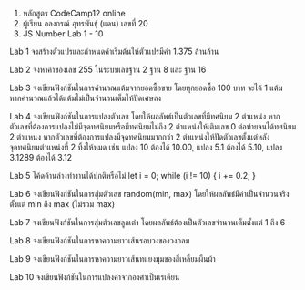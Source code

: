 1. หลักสูตร CodeCamp12 online
2. ผู้เรียน อลงกรณ์ อุทรพันธุ์ (แดน) เลขที่ 20
3. JS Number Lab 1 - 10

Lab 1
จงสร้างตัวแปรและกำหนดค่าเริ่มต้นให้ตัวแปรมีค่า 1.375 ล้านล้าน

Lab 2
จงหาค่าของเลข 255 ในระบบเลขฐาน 2 ฐาน 8 และ ฐาน 16

Lab 3
จงเขียนฟังก์ชันในการคำนวณแต้มจากยอดซื้อขาย โดยทุกยอดซื้อ 100 บาท จะได้ 1 แต้ม หากคำนวณแล้วได้แต้มไม่เป็นจำนวนเต็มให้ปัดเศษลง

Lab 4
จงเขียนฟังก์ชันในการแปลงตัวเลข โดยให้ผลลัพธ์เป็นตัวเลขที่มีทศนิยม 2 ตำแหน่ง
หากตัวเลขที่ต้องการแปลงไม่มีจุดทศนิยมหรือมีทศนิยมไม่ถึง 2 ตำแหน่งให้เติมเลข 0 ต่อท้ายจนได้ทศนิยม 2 ตำแหน่ง
หากตัวเลขที่ต้องการแปลงมีจุดทศนิยมมากกว่า 2 ตำแหน่งให้ปัดตัวเลขตั้งแต่หลังจุดทศนิยมตำแหน่งที่ 2 ทิ้งให้หมด
เช่น แปลง 10 ต้องได้ 10.00, แปลง 5.1 ต้องได้ 5.10, แปลง 3.1289 ต้องได้ 3.12

Lab 5
โค้ดด้านล่างทำงานได้ปกติหรือไม่
let i = 0;
while (i != 10) {
i += 0.2;
}

Lab 6
จงเขียนฟังก์ชันในการสุ่มตัวเลข random(min, max) โดยให้ผลลัพธ์มีค่าเป็นจำนวนจริงตั้งแต่ min ถึง max (ไม่รวม max)

Lab 7
จงเขียนฟังก์ชันในการสุ่มตัวเลขลูกเต๋า โดยผลลัพธ์ต้องเป็นตัวเลขจำนวนเต็มตั้งแต่ 1 ถึง 6

Lab 8
จงเขียนฟังก์ชันในการหาความยาวเส้นรอบวงของวงกลม

Lab 9
จงเขียนฟังก์ชันในการหาความยาวเส้นทแยงมุมของสี่เหลี่ยมผืนผ้า

Lab 10
จงเขียนฟังก์ชันในการแปลงค่าจากองศาเป็นเรเดียน
